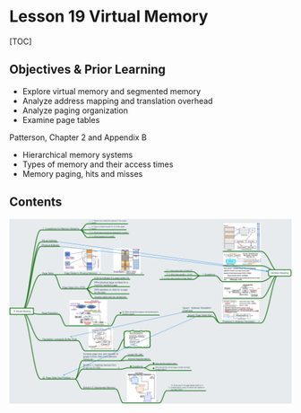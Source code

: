 # Lesson 19 Virtual Memory

[TOC]

## Objectives &  Prior Learning

* Explore virtual memory and segmented memory
* Analyze address mapping and translation overhead
* Analyze paging organization
* Examine page tables

Patterson, Chapter 2 and Appendix B
* Hierarchical memory systems
* Types of memory and their access times
* Memory paging, hits and misses

## Contents

![](image/lec19.png)
